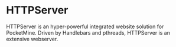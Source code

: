 HTTPServer
==========

HTTPServer is an hyper-powerful integrated website solution for PocketMine. Driven by Handlebars and pthreads, HTTPServer is an extensive webserver. 

